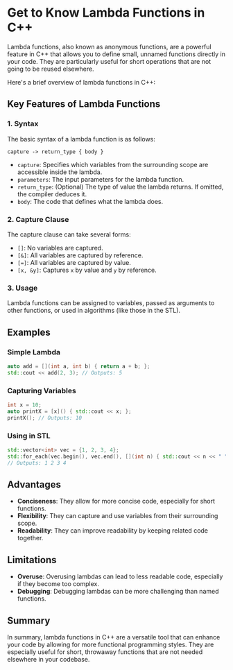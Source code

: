 # Get to Know Lambda Functions in C++

Lambda functions, also known as anonymous functions, are a powerful feature in C++ that allows you to define small, unnamed functions directly in your code. They are particularly useful for short operations that are not going to be reused elsewhere.

Here's a brief overview of lambda functions in C++:

## Key Features of Lambda Functions

### 1. Syntax
The basic syntax of a lambda function is as follows:
```
capture -> return_type { body }
```
-   `capture`: Specifies which variables from the surrounding scope are accessible inside the lambda.
-   `parameters`: The input parameters for the lambda function.
-   `return_type`: (Optional) The type of value the lambda returns. If omitted, the compiler deduces it.
-   `body`: The code that defines what the lambda does.

### 2. Capture Clause
The capture clause can take several forms:
-   `[]`: No variables are captured.
-   `[&]`: All variables are captured by reference.
-   `[=]`: All variables are captured by value.
-   `[x, &y]`: Captures `x` by value and `y` by reference.

### 3. Usage
Lambda functions can be assigned to variables, passed as arguments to other functions, or used in algorithms (like those in the STL).

## Examples

### Simple Lambda
```cpp
auto add = [](int a, int b) { return a + b; };
std::cout << add(2, 3); // Outputs: 5
```

### Capturing Variables
```cpp
int x = 10;
auto printX = [x]() { std::cout << x; };
printX(); // Outputs: 10
```

### Using in STL
```cpp
std::vector<int> vec = {1, 2, 3, 4};
std::for_each(vec.begin(), vec.end(), [](int n) { std::cout << n << " "; });
// Outputs: 1 2 3 4
```

## Advantages
-   **Conciseness**: They allow for more concise code, especially for short functions.
-   **Flexibility**: They can capture and use variables from their surrounding scope.
-   **Readability**: They can improve readability by keeping related code together.

## Limitations
-   **Overuse**: Overusing lambdas can lead to less readable code, especially if they become too complex.
-   **Debugging**: Debugging lambdas can be more challenging than named functions.

## Summary

In summary, lambda functions in C++ are a versatile tool that can enhance your code by allowing for more functional programming styles. They are especially useful for short, throwaway functions that are not needed elsewhere in your codebase.
